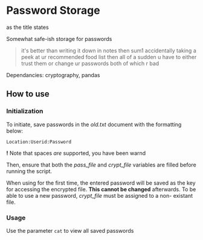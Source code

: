 # Password Storage
as the title states

Somewhat safe-ish storage for passwords
> it's better than writing it down in notes then sum1
> accidentally taking a peek at ur recommended food list
> then all of a sudden u have to either trust them or 
> change ur passwords both of which r bad

Dependancies: cryptography, pandas

## How to use

### Initialization
To initiate, save passwords in the *old.txt* document with 
the formatting below:

```
Location:Userid:Password
```
**!** Note that spaces *are* supported, you have been warnd

Then, ensure that both the *pass_file* and *crypt_file* 
variables are filled before running the script.

When using for the first time, the entered password will 
be saved as the key for accessing the encrypted file. 
**This cannot be changed** afterwards. To be able to use a 
new password, *crypt_file* must be assigned to a non-
existant file.

### Usage
Use the parameter `cat` to view all saved passwords
